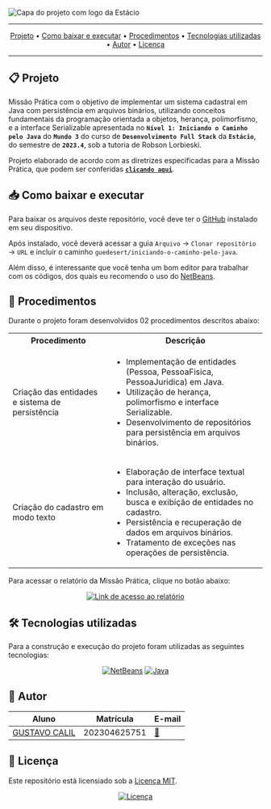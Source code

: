 ![Capa do projeto com logo da Estácio](./.github/capa.svg)

<div align="center">

---

[Projeto](#-projeto) • [Como baixar e executar](#-como-baixar-e-executar) • [Procedimentos](#-procedimentos) • [Tecnologias utilizadas](#-tecnologias-utilizadas) • [Autor](#-autor) • [Licença](#-licença)

---

</div>

## 📋 Projeto

Missão Prática com o objetivo de implementar um sistema cadastral em Java com persistência em arquivos binários, utilizando conceitos fundamentais da programação orientada a objetos, herança, polimorfismo, e a interface Serializable apresentada no **`Nível 1: Iniciando o Caminho pelo Java`** do **`Mundo 3`** do curso de **`Desenvolvimento Full Stack`** da **`Estácio`**, do semestre de **`2023.4`**, sob a tutoria de Robson Lorbieski.

Projeto elaborado de acordo com as diretrizes especificadas para a Missão Prática, que podem ser conferidas [**`clicando aqui`**](https://sway.cloud.microsoft/s/rCYHGUtt44OGcxgB/embed).

## 📥 Como baixar e executar

Para baixar os arquivos deste repositório, você deve ter o [GitHub](https://github.com/) instalado em seu dispositivo.

Após instalado, você deverá acessar a guia `Arquivo` → `Clonar repositório` → `URL` e incluir o caminho `guedesert/iniciando-o-caminho-pelo-java`.

Além disso, é interessante que você tenha um bom editor para trabalhar com os códigos, dos quais eu recomendo o uso do [NetBeans](https://netbeans.apache.org/front/main/download/index.html).

## 🔗 Procedimentos

Durante o projeto foram desenvolvidos 02 procedimentos descritos abaixo:

<table>
  <tr>
    <th>Procedimento</th>
    <th>Descrição</th>
  </tr>
  <tr>
    <td>Criação das entidades e sistema de persistência</td>
    <td>
      <ul>
        <li>Implementação de entidades (Pessoa, PessoaFisica, PessoaJuridica) em Java.</li>
        <li>Utilização de herança, polimorfismo e interface Serializable.</li>
        <li>Desenvolvimento de repositórios para persistência em arquivos binários.</li>
      </ul>
    </td>
  </tr>
  <tr>
    <td>Criação do cadastro em modo texto</td>
    <td>
      <ul>
        <li>Elaboração de interface textual para interação do usuário.</li>
        <li>Inclusão, alteração, exclusão, busca e exibição de entidades no cadastro.</li>
        <li>Persistência e recuperação de dados em arquivos binários.</li>
        <li>Tratamento de exceções nas operações de persistência.</li>
      </ul>
    </td>
  </tr>
</table>

Para acessar o relatório da Missão Prática, clique no botão abaixo:

<div align="center">

[![Link de acesso ao relatório](https://img.shields.io/badge/-Acesse%20o%20relatório-000000?style=for-the-badge)](./Relatório%20da%20Missão%20Prática.pdf)

</div>

## 🛠 Tecnologias utilizadas

Para a construção e execução do projeto foram utilizadas as seguintes tecnologias:

<div align="center">

[![NetBeans](https://img.shields.io/badge/-NetBeans-1B6AC6?style=for-the-badge&logo=apachenetbeanside&logoColor=white)](https://netbeans.apache.org/front/main/download/index.html)
[![Java](https://img.shields.io/badge/-Java-e82d2c?style=for-the-badge&logo=java&logoColor=white)](https://www.oracle.com/br/java/technologies/downloads/)

</div>

## 👥 Autor

| Aluno                                                  | Matrícula    | E-mail                                      |
| ------------------------------------------------------ | ------------ | ------------------------------------------- |
| [GUSTAVO CALIL](https://github.com/gustavocalil-github) | 202304625751 | [📧](mailto:202304625751@alunos.estacio.br) |

## 📃 Licença

Este repositório está licensiado sob a [Licença MIT](./LICENSE).

<div align=center>

[![Licença](https://img.shields.io/github/license/guedesert/iniciando-o-caminho-pelo-java?style=for-the-badge&color=blue&label=licença)](./LICENSE)

</div>
